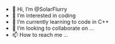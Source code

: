 - 👋 Hi, I’m @SolarFlurry
- 👀 I’m interested in coding
- 🌱 I’m currently learning to code in C++
- 💞️ I’m looking to collaborate on ...
- 📫 How to reach me ...

<!---
SolarFlurry/SolarFlurry is a ✨ special ✨ repository because its `README.md` (this file) appears on your GitHub profile.
You can click the Preview link to take a look at your changes.
--->
